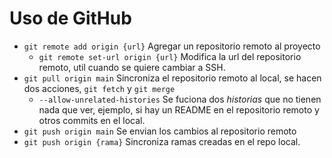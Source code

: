 # Uso de GitHub

* `git remote add origin {url}` Agregar un repositorio remoto al proyecto
    * `git remote set-url origin {url}` Modifica la url del repositorio remoto, util cuando se quiere cambiar a SSH.
* `git pull origin main` Sincroniza el repositorio remoto al local, se hacen dos acciones, `git fetch` y `git merge`
    * `--allow-unrelated-histories` Se fuciona dos _historias_ que no tienen nada que ver, ejemplo, si hay un README en el repositorio remoto y otros commits en el local.
* `git push origin main` Se envian los cambios al repositorio remoto
* `git push origin {rama}` Sincroniza ramas creadas en el repo local.